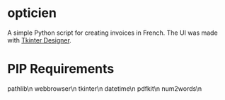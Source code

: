 ﻿# opticien
A simple Python script for creating invoices in French.
The UI was made with <a href="https://github.com/ParthJadhav/Tkinter-Designer">Tkinter Designer<a>.
# PIP Requirements
pathlib\n
webbrowser\n
tkinter\n
datetime\n
pdfkit\n
num2words\n
